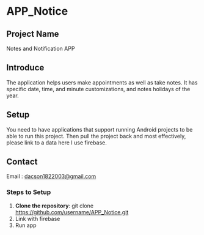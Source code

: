 # APP_Notice

## Project Name

Notes and Notification APP

## Introduce

The application helps users make appointments as well as take notes. It has specific date, time, and minute customizations, and notes holidays of the year.

## Setup

You need to have applications that support running Android projects to be able to run this project. Then pull the project back and most effectively, please link to a data here I use firebase.

## Contact

Email : dacson1822003@gmail.com

### Steps to Setup

1. **Clone the repository**:
   git clone https://github.com/username/APP_Notice.git
2. Link with firebase
3. Run app
